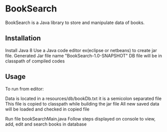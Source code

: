 # BookSearch

BookSearch is a Java library to store and manipulate data of books.

## Installation

Install Java 8
Use a Java code editor ex(eclipse or netbeans) to create jar file.
Generated Jar file name "BookSearch-1.0-SNAPSHOT"
DB file will be in classpath of compiled codes

## Usage

To run from editor:

Data is located in a resources/db/bookDb.txt it is a semicolon separated file 
This file is copied to classpath while building the jar file 
All new saved data will be loaded and checked in copied file 

Run file bookSearchMain.java 
Follow steps displayed on console to view, add, edit and search books in database
